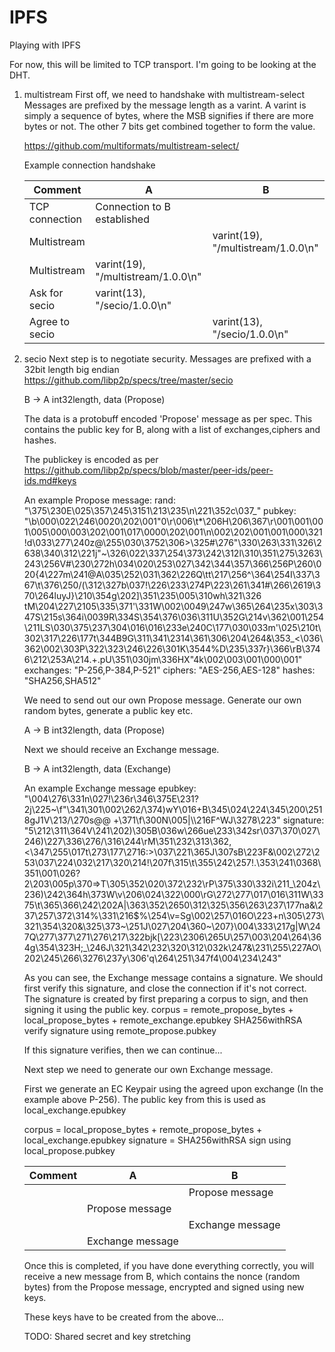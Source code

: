 # IPFS
Playing with IPFS

For now, this will be limited to TCP transport. I'm going to be looking at the DHT.

1. multistream
    First off, we need to handshake with multistream-select
    Messages are prefixed by the message length as a varint.
    A varint is simply a sequence of bytes, where the MSB signifies if there are more bytes or not. The other 7 bits get combined together to form the value.
    
    https://github.com/multiformats/multistream-select/
    
    Example connection handshake
    
    | Comment               | A                                     | B                                     |
    | --------------------- | ------------------------------------- | ------------------------------------- |
    | TCP connection        | Connection to B established           |                                       |
    | Multistream           |                                       | varint(19), "/multistream/1.0.0\n"    |
    | Multistream           | varint(19), "/multistream/1.0.0\n"    |                                       |
    | Ask for secio         | varint(13), "/secio/1.0.0\n"          |                                       |
    | Agree to secio        |                                       | varint(13), "/secio/1.0.0\n"          |
    
2. secio
    Next step is to negotiate security.
    Messages are prefixed with a 32bit length big endian
    https://github.com/libp2p/specs/tree/master/secio
    
    B -> A  int32length, data (Propose)
    
    The data is a protobuff encoded 'Propose' message as per spec. This contains the public key for B, along with a list of exchanges,ciphers and hashes.

    The publickey is encoded as per https://github.com/libp2p/specs/blob/master/peer-ids/peer-ids.md#keys
    
    An example Propose message:
        rand: "\375\230E\025\357\245\3151\213\235\n\221\352c\037_"
        pubkey: "\b\000\022\246\0020\202\001\"0\r\006\t*\206H\206\367\r\001\001\001\005\000\003\202\001\017\0000\202\001\n\002\202\001\001\000\321!d\033\277\240z@\255\030\3752\306>\325#\276\"\330\263\331\326\2638\340\312\221j\"~\326\022\337\254\373\242\312l\310\351\275\3263\243\256V#\230\272h\034\020\253\027\342\344\357\366\256P\260\020{4\227m\241@A\035\252\031\362\226Q\tt\217\256^\364\254I\337\367\t\376\250/(\312\327b\037!\226\233\274P\223\261\341#\266\2619\370\264luyJ}\210\354g\202]\351\235\005\310wh\321\326 tM\204\227\2105\335\371\'\331W\002\0049\247w\365\264\235x\303\347S\215s\364i\0039R\334S\354\376\036\311U\352G\214v\362\001\254\211LS\030\375\237\304\016\016\233e\240C\177\030\033m\'\025\210t\302\317\226\177t\344B9G\311\341\2314\361\306\204\264&\353_<\036\362\002\303P\322\323\246\226\301K\3544%D\235\337r}\366\rB\3746\212\253A\214.+.pU\351\030jm\336HX\"4k\002\003\001\000\001"
        exchanges: "P-256,P-384,P-521"
        ciphers: "AES-256,AES-128"
        hashes: "SHA256,SHA512"
        
    We need to send out our own Propose message. Generate our own random bytes, generate a public key etc.
    
    A -> B  int32length, data (Propose)

    Next we should receive an Exchange message.
    
    B -> A  int32length, data (Exchange)
    
    An example Exchange message
    epubkey: "\004\276\331n\027!\236r\346\375E\231?2j\225~\f\"\341\301\002\262/\374)wY\016+B\345\024\224\345\200\2518gJ1V\213/\270s@@ +\371\f\300N\005|\\\216F^WJ\3278\223"
signature: "5\212\311\364V\241\202)\305B\036w\266ue\233\342sr\037\370\027\246)\227\336\276/\316\244\rM\351\232\313\362,<\347\255\017t\273\177\2716:>\037\221\365J\307sB\223F&\002\272\253\037\224\032\217\320\214!\207f\315\t\355\242\257!.\353\241\0368\351\001\026?2\203\005p\370=>T\305\352\020\372\232\rP\375\330\332i\211_\204z\236)\242\364h\373W\v\206\024\322\000\rG\272\277\017\016\311W\3375\t\365\366\242\202A|\363\352\2650\312\325\356\263\237\177na&\237\257\372\314%\331\216$%\254\v=Sg\002\257\016O\223+n\305\273\321\354\320&\325\373~\251J\027\204\360~\207}\004\333\217g|W\247Q\277\377\271\276\217\322bjk[\223\2306\265U\257\003\204\264\364g\354\323H;_\246J\321\342\232\320\312\032k\247&\231\255\227AO\202\245\266\3276\237y\306\'q\264\251\347f4\004\234\243"

    As you can see, the Exchange message contains a signature. We should first verify this signature, and close the connection if it's not correct.
    The signature is created by first preparing a corpus to sign, and then signing it using the public key.
    corpus = remote_propose_bytes + local_propose_bytes + remote_exchange.epubkey
    SHA256withRSA verify signature using remote_propose.pubkey
    
    If this signature verifies, then we can continue...
    
    Next step we need to generate our own Exchange message.
    
    First we generate an EC Keypair using the agreed upon exchange (In the example above P-256).
    The public key from this is used as local_exchange.epubkey
    
    corpus = local_propose_bytes + remote_propose_bytes + local_exchange.epubkey
    signature = SHA256withRSA sign using local_propose.pubkey
    
    | Comment               | A                                     | B                                     |
    | --------------------- | ------------------------------------- | ------------------------------------- |
    |                       |                                       | Propose message                       |
    |                       | Propose message                       |                                       |
    |                       |                                       | Exchange message                      |
    |                       | Exchange message                      |                                       |

    Once this is completed, if you have done everything correctly, you will receive a new message from B, which contains the nonce (random bytes) from the Propose message, encrypted and signed using new keys.
    
    These keys have to be created from the above...
    
    TODO: Shared secret and key stretching
